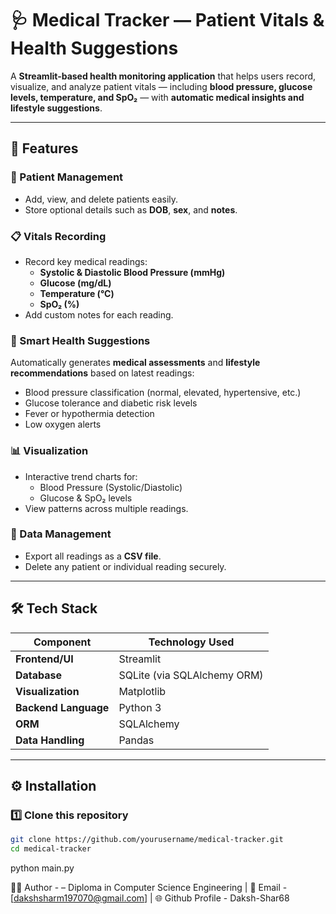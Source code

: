 # 🩺 Medical Tracker — Patient Vitals & Health Suggestions  

A **Streamlit-based health monitoring application** that helps users record, visualize, and analyze patient vitals — including **blood pressure, glucose levels, temperature, and SpO₂** — with **automatic medical insights and lifestyle suggestions**.  

---

## 🚀 Features  

### 🧍 Patient Management  
- Add, view, and delete patients easily.  
- Store optional details such as **DOB**, **sex**, and **notes**.  

### 📋 Vitals Recording  
- Record key medical readings:  
  - **Systolic & Diastolic Blood Pressure (mmHg)**  
  - **Glucose (mg/dL)**  
  - **Temperature (°C)**  
  - **SpO₂ (%)**  
- Add custom notes for each reading.  

### 🤖 Smart Health Suggestions  
Automatically generates **medical assessments** and **lifestyle recommendations** based on latest readings:
- Blood pressure classification (normal, elevated, hypertensive, etc.)
- Glucose tolerance and diabetic risk levels
- Fever or hypothermia detection
- Low oxygen alerts  

### 📊 Visualization  
- Interactive trend charts for:
  - Blood Pressure (Systolic/Diastolic)
  - Glucose & SpO₂ levels  
- View patterns across multiple readings.  

### 📁 Data Management  
- Export all readings as a **CSV file**.  
- Delete any patient or individual reading securely.  

---

## 🛠️ Tech Stack  

| Component | Technology Used |
|------------|------------------|
| **Frontend/UI** | Streamlit |
| **Database** | SQLite (via SQLAlchemy ORM) |
| **Visualization** | Matplotlib |
| **Backend Language** | Python 3 |
| **ORM** | SQLAlchemy |
| **Data Handling** | Pandas |

---

## ⚙️ Installation  

### 1️⃣ Clone this repository  
```bash
git clone https://github.com/yourusername/medical-tracker.git
cd medical-tracker
```


python main.py

👨‍💻 Author - <Daksh Sharma> – Diploma in Computer Science Engineering |
📧 Email - [dakshsharm197070@gmail.com] |
🌐 Github Profile - Daksh-Shar68
